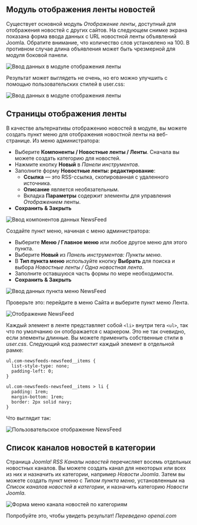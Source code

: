 <!-- Filename: jdocmanual?manual=user&heading=news&filename=news-display.md / Display title: Отображение новостей   -->

## Модуль отображения ленты новостей

Существует основной модуль *Отображение ленты*, доступный для отображения новостей с других сайтов. На следующем снимке экрана показана форма ввода данных с URL новостной ленты объявлений Joomla. Обратите внимание, что количество слов установлено на 100. В противном случае длина объявления может быть чрезмерной для модуля боковой панели.

![Ввод данных в модуле отображения ленты](../../../en/images/news-feeds/news-joomla-news-form.png)

Результат может выглядеть не очень, но его можно улучшить с помощью пользовательских стилей в user.css:

![Ввод данных в модуле отображения ленты](../../../en/images/news-feeds/news-joomla-news-display.png)

## Страницы отображения ленты

В качестве альтернативы отображению новостей в модуле, вы можете создать пункт меню для отображения новостной ленты на веб-странице. Из меню администратора:

* Выберите **Компоненты / Новостные ленты / Ленты**. Сначала вы можете создать категорию для новостей.
* Нажмите кнопку **Новый** в *Панели инструментов*.
* Заполните форму **Новостные ленты: редактирование**:
    - **Ссылка** — это RSS-ссылка, скопированная с удаленного источника.
    - **Описание** является необязательным.
    - Вкладка **Параметры** содержит элементы для управления *Отображением* ленты.
* **Сохранить & Закрыть**

![Ввод компонентов данных NewsFeed](../../../en/images/news-feeds/news-feed-data-entry.png)

Создайте пункт меню, начиная с меню администратора:

* Выберите **Меню / Главное меню** или любое другое меню для этого пункта.
* Выберите **Новый** из *Панель инструментов: Пункты меню*.
* В **Тип пункта меню** используйте кнопку **Выбрать** для поиска и выбора
*Новостные ленты / Одна новостная лента*.
* Заполните оставшуюся часть формы по мере необходимости.
* **Сохранить & Закрыть**

![Ввод данных пункта меню NewsFeed](../../../en/images/news-feeds/news-feed-data-entry.png)

Проверьте это: перейдите в меню Сайта и выберите пункт меню Лента.

![Отображение NewsFeed](../../../en/images/news-feeds/news-feed-display.png)

Каждый элемент в ленте представляет собой `<li>` внутри тега `<ul>`, так что по умолчанию он отображается с маркером. Это не так очевидно, если элементы длинные. Вы можете применить собственные стили в *user.css*. Следующий код разместит каждый элемент в отдельной рамке:

```
ul.com-newsfeeds-newsfeed__items {
  list-style-type: none;
  padding-left: 0;
}

ul.com-newsfeeds-newsfeed__items > li {
  padding: 1rem;
  margin-bottom: 1rem;
  border: 2px solid navy;
}
```
Что выглядит так:

![Пользовательское отображение NewsFeed](../../../en/images/news-feeds/news-feed-custom-display.png)

## Список каналов новостей в категории

Страница *Joomla! RSS Каналы новостей* перечисляет восемь отдельных новостных каналов. Вы можете создать канал для некоторых или всех из них и назначить их категории, например *Новости Joomla*. Затем вы можете создать пункт меню с *Типом пункта меню*, установленным на *Список каналов новостей в категории*, и назначить категорию *Новости Joomla*.

![Форма меню канала новостей по категориям](../../../en/images/news-feeds/news-feed-menu-category-form.png)

Попробуйте это, чтобы увидеть результат!
*Переведено openai.com*  

